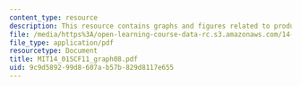 ```yaml
---
content_type: resource
description: This resource contains graphs and figures related to producer theory.
file: /media/https%3A/open-learning-course-data-rc.s3.amazonaws.com/14-01sc-principles-of-microeconomics-fall-2011/9c9d589299d8607ab57b829d8117e655_MIT14_01SCF11_graph08.pdf
file_type: application/pdf
resourcetype: Document
title: MIT14_01SCF11_graph08.pdf
uid: 9c9d5892-99d8-607a-b57b-829d8117e655
---
```

